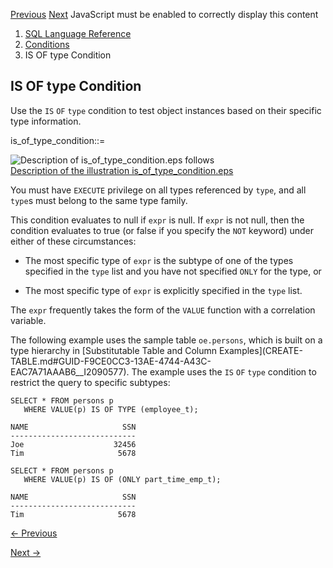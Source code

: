 [Previous](IN-Condition.md) [Next](boolean-test-condition.md) JavaScript
must be enabled to correctly display this content

  1. [SQL Language Reference ](index.md)
  2. [ Conditions](Conditions.md)
  3. IS OF type Condition 

## IS OF type Condition

Use the `IS` `OF` `type` condition to test object instances based on their
specific type information.

is_of_type_condition::=

![Description of is_of_type_condition.eps
follows](https://docs.oracle.com/en/database/oracle/oracle-database/23/sqlrf/img/is_of_type_condition.gif)  
[Description of the illustration
is_of_type_condition.eps](img_text/is_of_type_condition.md)

You must have `EXECUTE` privilege on all types referenced by `type`, and all
`type`s must belong to the same type family.

This condition evaluates to null if `expr` is null. If `expr` is not null,
then the condition evaluates to true (or false if you specify the `NOT`
keyword) under either of these circumstances:

  * The most specific type of `expr` is the subtype of one of the types specified in the `type` list and you have not specified `ONLY` for the type, or 

  * The most specific type of `expr` is explicitly specified in the `type` list. 

The `expr` frequently takes the form of the `VALUE` function with a
correlation variable.

The following example uses the sample table `oe.persons`, which is built on a
type hierarchy in [Substitutable Table and Column Examples](CREATE-
TABLE.md#GUID-F9CE0CC3-13AE-4744-A43C-EAC7A71AAAB6__I2090577). The example
uses the `IS` `OF` `type` condition to restrict the query to specific
subtypes:

    
    
    SELECT * FROM persons p 
       WHERE VALUE(p) IS OF TYPE (employee_t);
    
    NAME                     SSN
    ----------------------------
    Joe                    32456
    Tim                     5678
    
    SELECT * FROM persons p 
       WHERE VALUE(p) IS OF (ONLY part_time_emp_t);
    
    NAME                     SSN
    ----------------------------
    Tim                     5678


[← Previous](IN-Condition.md)

[Next →](boolean-test-condition.md)
